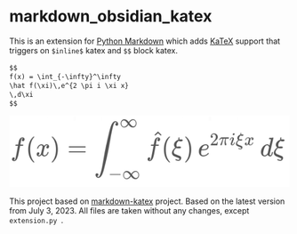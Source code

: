 # markdown_obsidian_katex

This is an extension for [Python Markdown](https://python-markdown.github.io/)
which adds [KaTeX](https://katex.org/) support that triggers on `$inline$` katex and `$$` block katex.

```
$$
f(x) = \int_{-\infty}^\infty
\hat f(\xi)\,e^{2 \pi i \xi x}
\,d\xi
$$
```

![img.png](img.png)

This project based on [markdown-katex](https://github.com/mbarkhau/markdown-katex) project.
Based on the latest version from July 3, 2023.
All files are taken without any changes, except `extension.py `.

